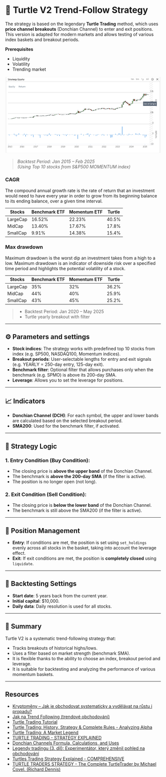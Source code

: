 # 🐢 Turtle V2 Trend-Follow Strategy

The strategy is based on the legendary **Turtle Trading** method, which uses **price channel breakouts** (Donchian Channel) to enter and exit positions. This version is adapted for modern markets and allows testing of various index baskets and breakout periods.

**Prerequisites**
* Liquidity
* Volatility
* Trending market

![](resources/strategyEquity.png)

> *Backtest Period: Jan 2015 – Feb 2025*  
> *(Using Top 10 stocks from S&P500 MOMENTUM index)*

### CAGR 
The compound annual growth rate is the rate of return that an investment would need to have every year 
in order to grow from its beginning balance to its ending balance, over a given time interval.

| Stocks    | Benchmark ETF | Momentum ETF | Turtle |
|-----------|---------------|--------------|--------|
| LargeCap  | 16.52%        | 22.23%       | 40.5%  |
| MidCap    | 13.40%        | 17.67%       | 17.8%  |
| SmallCap  | 9.91%         | 14.38%       | 15.4%  |

### Max drawdown
Maximum drawdown is the worst dip an investment takes from a high to a low. 
Maximum drawdown is an indicator of downside risk over a specified time period 
and highlights the potential volatility of a stock.

| Stocks    | Benchmark ETF | Momentum ETF | Turtle |
|-----------|---------------|--------------|--------|
| LargeCap  | 35%           | 32%          | 36.2%  |
| MidCap    | 44%           | 40%          | 25.9%  |
| SmallCap  | 43%           | 45%          | 25.2%  |

> * Backtest Period: Jan 2020 – May 2025
> * Turtle yearly breakout with filter

---

## ⚙️ Parameters and settings

- **Stock indices**: The strategy works with predefined top 10 stocks from index (e.g. SP500, NASDAQ100, Momentum indices).
- **Breakout periods**: User-selectable lengths for entry and exit signals (e.g. YEARLY = 250-day entry, 125-day exit).
- **Benchmark filter**: Optional filter that allows purchases only when the benchmark (e.g. SPMO) is above its 200-day SMA.
- **Leverage**: Allows you to set the leverage for positions.

---

## 📈 Indicators

- **Donchian Channel (DCH)**: For each symbol, the upper and lower bands are calculated based on the selected breakout period.
- **SMA200**: Used for the benchmark filter, if activated.

---

## 🧠 Strategy Logic

### 1. **Entry Condition (Buy Condition)**:
- The closing price is **above the upper band** of the Donchian Channel.
- The benchmark is **above the 200-day SMA** (if the filter is active).
- The position is no longer open (not long).

### 2. **Exit Condition (Sell Condition)**:
- The closing price is **below the lower band** of the Donchian Channel.
- The benchmark is still above the SMA200 (if the filter is active).

---

## 💼 Position Management

- **Entry**: If conditions are met, the position is set using `set_holdings` evenly across all stocks in the basket, taking into account the leverage effect.
- **Exit**: If exit conditions are met, the position is **completely closed** using `liquidate`.

---

## 🧪 Backtesting Settings

- **Start date**: 5 years back from the current year.
- **Initial capital**: $10,000.
- **Daily data**: Daily resolution is used for all stocks.

---

## 🧭 Summary

Turtle V2 is a systematic trend-following strategy that:
- Tracks breakouts of historical highs/lows.
- Uses a filter based on market strength (benchmark SMA).
- It is flexible thanks to the ability to choose an index, breakout period and leverage.
- It is suitable for backtesting and analyzing the performance of various momentum baskets.

---

## Resources
* [Kryptoměny – Jak je obchodovat systematicky a vydělávat na růstu i propadu?](https://www.financnik.cz/clanky/obchodni-strategie/kryptomeny-systematicky/#trendove-obchodovani-kryptomen)
* [Jak na Trend Following (trendové obchodování)](https://www.financnik.cz/clanky/obchodni-strategie/trend-following/)
* [Turtle Trading Tutorial](https://www.asktraders.com/learn-to-trade/trading-strategies/turtle-trading-tutorial/)
* [Turtle Trading: History, Strategy & Complete Rules - Analyzing Alpha](https://analyzingalpha.com/turtle-trading)
* [Turtle Trading: A Market Legend](https://www.investopedia.com/articles/trading/08/turtle-trading.asp)
* [TURTLE TRADING - STRATEGY EXPLAINED](https://www.tradingview.com/chart/EURUSD/72x1YqG6-TURTLE-TRADING-STRATEGY-EXPLAINED/)
* [Donchian Channels Formula, Calculations, and Uses](https://www.investopedia.com/terms/d/donchianchannels.asp)
* [Legendy tradingu (3. díl): Experimentátor, který změnil pohled na obchodování](https://www.purple-trading.com/cs/legendy-tradingu-richard-dennis/)
* [Turtles Trading Strategy Explained - COMPREHENSIVE](https://www.youtube.com/watch?v=eotKvzrJVQk)
* [TURTLE TRADERS STRATEGY - The Complete TurtleTrader by Michael Covel. (Richard Dennis)](https://www.youtube.com/watch?v=NJkXSZUHl1g)
